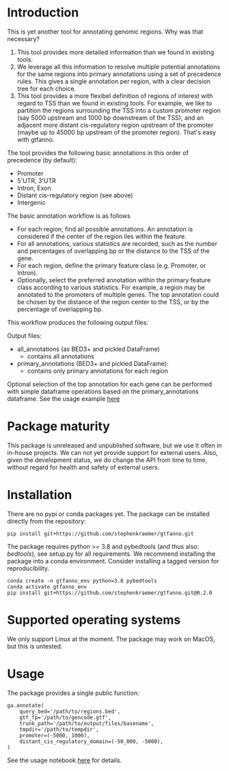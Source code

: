 # Introduction

This is yet another tool for annotating genomic regions. Why was that necessary?

1. This tool provides more detailed information than we found in existing tools.
2. We leverage all this information to resolve multiple potential annotations for the same regions into primary annotations using a set of precedence rules. This gives a single annotation per region, with a clear decision tree for each choice.
3. This tool provides a more flexibel definition of regions of interest with regard to TSS than we found in existing tools. For example, we like to partition the regions surrounding the TSS into a custom promoter region (say 5000 upstream and 1000 bp downstream of the TSS), and an adjacent more distant cis-regulatory region upstream of the promoter (maybe up to 45000 bp upstream of the promoter region). That's easy with gtfanno.

The tool provides the following basic annotations in this order of precedence (by default):
- Promoter
- 5'UTR, 3'UTR
- Intron, Exon
- Distant cis-regulatory region (see above)
- Intergenic

The basic annotation workflow is as follows
- For each region, find all possible annotations. An annotation is considered if the center of the region lies within the feature.
- For all annotations, various statistics are recorded, such as the number and percentages of overlapping bp or the distance to the TSS of the gene.
- For each region, define the primary feature class (e.g. Promoter, or Intron).
- Optionally, select the preferred annotation within the primary feature class according to various statistics. For example, a region may be annotated to the promoters of multiple genes. The top annotation could be chosen by the distance of the region center to the TSS, or by the percentage of overlapping bp.

This workflow produces the following output files:

Output files:
  - all_annotations (as BED3+ and pickled DataFrame)
    - contains all annotations
  - primary_annotations (BED3+ and pickled DataFrame):
    - contains only primary annotations for each region

Optional selection of the top annotation for each gene can be performed with simple dataframe operations based on the primary_annotations dataframe. See the usage example [here](./doc/usage.ipynb)

# Package maturity

This package is unreleased and unpublished software, but we use it often in in-house projects. We can not yet provide support for external users. Also, given the development status, we do change the API from time to time, without regard for health and safety of external users.


# Installation

There are no pypi or conda packages yet. The package can be installed directly from the repository:

```
pip install git+https://github.com/stephenkraemer/gtfanno.git
```

The package requires python >= 3.8 and pybedtools (and thus also: *bedtools*), see setup.py for all requirements. We recommend installing the package into a conda environment. Consider installing a tagged version for reproducibility. 

```
conda create -n gtfanno_env python=3.8 pybedtools
conda activate gtfanno_env
pip install git+https://github.com/stephenkraemer/gtfanno.git@0.2.0

```

# Supported operating systems

We only support Linux at the moment. The package may work on MacOS, but this is untested.

# Usage

The package provides a single public function:

```
ga.annotate(
    query_bed='/path/to/regions.bed',
    gtf_fp='/path/to/gencode.gtf',
    trunk_path='/path/to/output/files/basename',
    tmpdir='/path/to/tempdir',
    promoter=(-5000, 1000),
    distant_cis_regulatory_domain=(-50_000, -5000),
)
```

See the usage notebook [here](./doc/usage.ipynb) for details.


